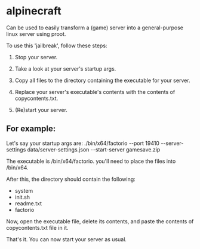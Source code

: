 # alpinecraft
Can be used to easily transform a (game) server into a general-purpose linux server using proot.

To use this 'jailbreak', follow these steps:
 1. Stop your server.

 2. Take a look at your server's startup args.

 3. Copy all files to the directory containing the executable for your server.

 4. Replace your server's executable's contents with the contents of copycontents.txt.

 5. (Re)start your server.

## For example:
Let's say your startup args are:
./bin/x64/factorio --port 19410 --server-settings data/server-settings.json --start-server gamesave.zip

The executable is /bin/x64/factorio. you'll need to place the files into /bin/x64.

After this, the directory should contain the following:
- system
- init.sh
- readme.txt
- factorio

Now, open the executable file, delete its contents, and paste the contents of copycontents.txt file in it.

That's it. You can now start your server as usual.

